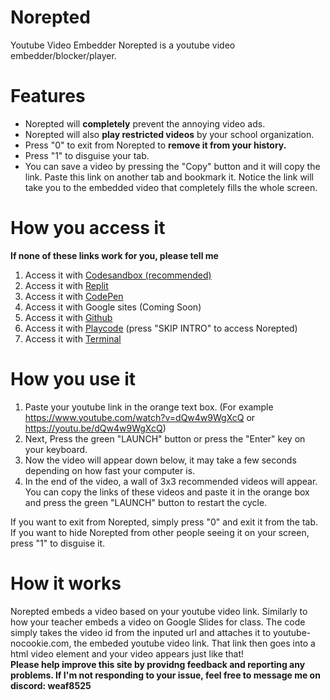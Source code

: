 # Norepted
Youtube Video Embedder
Norepted is a youtube video embedder/blocker/player.
# Features
- Norepted will **completely** prevent the annoying video ads.
- Norepted will also **play restricted videos** by your school organization.
- Press "0" to exit from Norepted to **remove it from your history.**
- Press "1" to disguise your tab.
- You can save a video by pressing the "Copy" button and it will copy the link. Paste this link on another tab and bookmark it. Notice the link will take you to the embedded video that completely fills the whole screen.
# How you access it
**If none of these links work for you, please tell me**
1. Access it with [Codesandbox (recommended)](https://gzhhqm.csb.app)
2. Access it with [Replit](https://youtube-unblocker-norepted.wea-f.repl.co)
3. Access it with [CodePen](https://codepen.io/weaF_z/full/RwJVywE)
4. Access it with Google sites (Coming Soon)
5. Access it with [Github](http://wea-f.github.io/Norepted)
6. Access it with [Playcode](https://1594204.playcode.io) (press "SKIP INTRO" to access Norepted)
7. Access it with [Terminal](https://github.com/wea-f/Norepted/wiki/Run-Norepted-Locally-with-Terminal)
# How you use it
1. Paste your youtube link in the orange text box. (For example https://www.youtube.com/watch?v=dQw4w9WgXcQ or https://youtu.be/dQw4w9WgXcQ)<br>
2. Next, Press the green "LAUNCH" button or press the "Enter" key on your keyboard. <br>
3. Now the video will appear down below, it may take a few seconds depending on how fast your computer is. <br>
4. In the end of the video, a wall of 3x3 recommended videos will appear. You can copy the links of these videos and paste it in the orange box and press the green "LAUNCH" button to restart the cycle.
   
If you want to exit from Norepted, simply press "0" and exit it from the tab.
If you want to hide Norepted from other people seeing it on your screen, press "1" to disguise it.
# How it works
  Norepted embeds a video based on your youtube video link. Similarly to how your teacher embeds a video on Google Slides for class.
The code simply takes the video id from the inputed url and attaches it to youtube-nocookie.com, the embeded youtube video link. That link then goes into a html video element and your video appears just like that! <br>
**Please help improve this site by providng feedback and reporting any problems. If I'm not responding to your issue, feel free to message me on discord: weaf8525**
  

